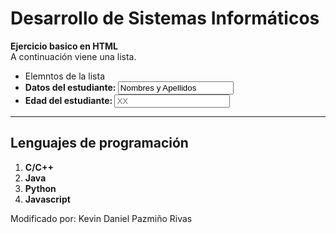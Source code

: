 <!DOCTYPE html>
<html lang="en">
<head>
    <meta charset="UTF-8">
    <meta http-equiv="X-UA-Compatible" content="IE=edge">
    <meta name="viewport" content="width=device-width, initial-scale=1.0">
    <title>Ejercicio base de HTML</title>
<body>
    <h1> Desarrollo de Sistemas Informáticos</h1>
    <p><strong>Ejercicio basico en HTML</strong><br>
        A continuación viene una lista.</p>
    <ul>
        <li>Elemntos de la lista</li>
        <strong>
            <li> Datos del estudiante: <input type="text" value="Nombres y Apellidos"></li>
            <li> Edad del estudiante: <input type="number" placeholder="XX"></li>
        </strong>
    </ul>
    <hr>
    <h2>Lenguajes de programación</h2>
    <ol>
        <li><strong>C/C++</strong></li>
        <li><strong>Java</strong></li>
        <li><strong>Python</strong></li>
        <li><strong>Javascript</strong></li>
    </ol>
        <p>Modificado por: Kevin Daniel Pazmiño Rivas</p>
</body>
</html>
